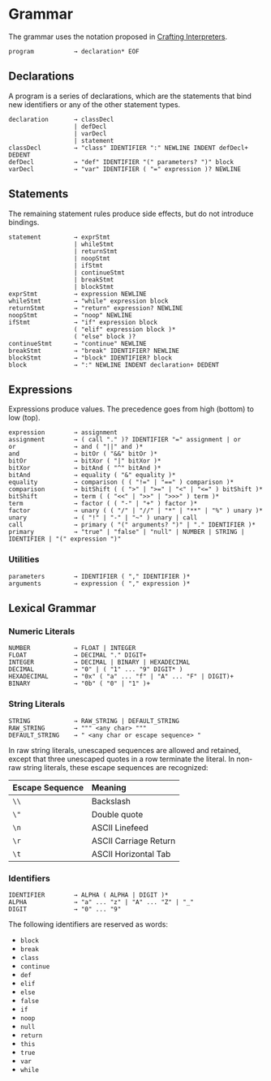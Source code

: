 # Grammar
The grammar uses the notation proposed in [Crafting Interpreters](http://www.craftinginterpreters.com/representing-code.html#enhancing-our-notation).

```
program           → declaration* EOF
```

## Declarations
A program is a series of declarations, which are the statements that bind new identifiers or any of the other statement types.
```
declaration       → classDecl
                  | defDecl
                  | varDecl
                  | statement
classDecl         → "class" IDENTIFIER ":" NEWLINE INDENT defDecl+ DEDENT
defDecl           → "def" IDENTIFIER "(" parameters? ")" block
varDecl           → "var" IDENTIFIER ( "=" expression )? NEWLINE
```

## Statements
The remaining statement rules produce side effects, but do not introduce bindings.
```
statement         → exprStmt
                  | whileStmt
                  | returnStmt
                  | noopStmt
                  | ifStmt
                  | continueStmt
                  | breakStmt
                  | blockStmt
exprStmt          → expression NEWLINE
whileStmt         → "while" expression block
returnStmt        → "return" expression? NEWLINE
noopStmt          → "noop" NEWLINE
ifStmt            → "if" expression block
                  ( "elif" expression block )*
                  ( "else" block )?
continueStmt      → "continue" NEWLINE
breakStmt         → "break" IDENTIFIER? NEWLINE
blockStmt         → "block" IDENTIFIER? block
block             → ":" NEWLINE INDENT declaration+ DEDENT
```

## Expressions
Expressions produce values. The precedence goes from high (bottom) to low (top).
```
expression        → assignment
assignment        → ( call "." )? IDENTIFIER "=" assignment | or
or                → and ( "||" and )*
and               → bitOr ( "&&" bitOr )*
bitOr             → bitXor ( "|" bitXor )*
bitXor            → bitAnd ( "^" bitAnd )*
bitAnd            → equality ( "&" equality )*
equality          → comparison ( ( "!=" | "==" ) comparison )*
comparison        → bitShift ( ( ">" | ">=" | "<" | "<=" ) bitShift )*
bitShift          → term ( ( "<<" | ">>" | ">>>" ) term )*
term              → factor ( ( "-" | "+" ) factor )*
factor            → unary ( ( "/" | "//" | "*" | "**" | "%" ) unary )*
unary             → ( "!" | "-" | "~" ) unary | call
call              → primary ( "(" arguments? ")" | "." IDENTIFIER )*
primary           → "true" | "false" | "null" | NUMBER | STRING | IDENTIFIER | "(" expression ")"
```

### Utilities
```
parameters        → IDENTIFIER ( "," IDENTIFIER )*
arguments         → expression ( "," expression )*
```

## Lexical Grammar

### Numeric Literals
```
NUMBER            → FLOAT | INTEGER
FLOAT             → DECIMAL "." DIGIT+
INTEGER           → DECIMAL | BINARY | HEXADECIMAL
DECIMAL           → "0" | ( "1" ... "9" DIGIT* )
HEXADECIMAL       → "0x" ( "a" ... "f" | "A" ... "F" | DIGIT)+
BINARY            → "0b" ( "0" | "1" )+
```

### String Literals
```
STRING            → RAW_STRING | DEFAULT_STRING
RAW_STRING        → """ <any char> """
DEFAULT_STRING    → " <any char or escape sequence> "
```

In raw string literals, unescaped sequences are allowed and retained, except that three unescaped quotes in a row terminate the literal. In non-raw string literals, these escape sequences are recognized:

| Escape Sequence | Meaning               |
|:----------------|:----------------------|
| `\\`            | Backslash             |
| `\"`            | Double quote          |
| `\n`            | ASCII Linefeed        |
| `\r`            | ASCII Carriage Return |
| `\t`            | ASCII Horizontal Tab  |

### Identifiers
```
IDENTIFIER        → ALPHA ( ALPHA | DIGIT )*
ALPHA             → "a" ... "z" | "A" ... "Z" | "_"
DIGIT             → "0" ... "9"
```

The following identifiers are reserved as words:
- `block`
- `break`
- `class`
- `continue`
- `def`
- `elif`
- `else`
- `false`
- `if`
- `noop`
- `null`
- `return`
- `this`
- `true`
- `var`
- `while`
